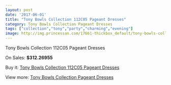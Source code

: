 ```yaml
---
layout: post
date: '2017-06-01'
title: "Tony Bowls Collection 112C05 Pageant Dresses"
category: Tony Bowls Collection Pageant Dresses
tags: ["collection","tony","party","charming","evening"]
image: http://img.princessan.com/17661-thickbox_default/tony-bowls-collection-112c05-pageant-dresses.jpg
---
```

Tony Bowls Collection 112C05 Pageant Dresses

On Sales: **$312.26955**
<a href="https://www.princessan.com/en/tony-bowls-collection-pageant-dresses/8287-tony-bowls-collection-112c05-pageant-dresses.html"><amp-img layout="responsive" width="600" height="600" src="//img.princessan.com/17661-thickbox_default/tony-bowls-collection-112c05-pageant-dresses.jpg" alt="Tony Bowls Collection 112C05 Pageant Dresses 0" /></a>
<a href="https://www.princessan.com/en/tony-bowls-collection-pageant-dresses/8287-tony-bowls-collection-112c05-pageant-dresses.html"><amp-img layout="responsive" width="600" height="600" src="//img.princessan.com/17663-thickbox_default/tony-bowls-collection-112c05-pageant-dresses.jpg" alt="Tony Bowls Collection 112C05 Pageant Dresses 1" /></a>
<a href="https://www.princessan.com/en/tony-bowls-collection-pageant-dresses/8287-tony-bowls-collection-112c05-pageant-dresses.html"><amp-img layout="responsive" width="600" height="600" src="//img.princessan.com/17662-thickbox_default/tony-bowls-collection-112c05-pageant-dresses.jpg" alt="Tony Bowls Collection 112C05 Pageant Dresses 2" /></a>

Buy it: [Tony Bowls Collection 112C05 Pageant Dresses](https://www.princessan.com/en/tony-bowls-collection-pageant-dresses/8287-tony-bowls-collection-112c05-pageant-dresses.html "Tony Bowls Collection 112C05 Pageant Dresses")

View more: [Tony Bowls Collection Pageant Dresses](https://www.princessan.com/en/66-tony-bowls-collection-pageant-dresses "Tony Bowls Collection Pageant Dresses")